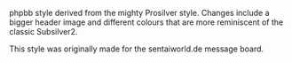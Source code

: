 phpbb style derived from the mighty Prosilver style. Changes include a bigger header image and different colours that are more reminiscent of the classic Subsilver2.

This style was originally made for the sentaiworld.de message board.
